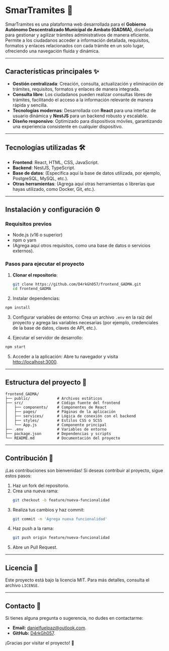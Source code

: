 # SmarTramites 🚀

SmarTramites es una plataforma web desarrollada para el **Gobierno Autónomo Descentralizado Municipal de Ambato (GADMA)**, diseñada para gestionar y agilizar trámites administrativos de manera eficiente. Permite a los ciudadanos acceder a información detallada, requisitos, formatos y enlaces relacionados con cada trámite en un solo lugar, ofreciendo una navegación fluida y dinámica.

---

## Características principales ✨

- **Gestión centralizada**: Creación, consulta, actualización y eliminación de trámites, requisitos, formatos y enlaces de manera integrada.
- **Consulta libre**: Los ciudadanos pueden realizar consultas libres de trámites, facilitando el acceso a la información relevante de manera rápida y sencilla.
- **Tecnologías modernas**: Desarrollada con **React** para una interfaz de usuario dinámica y **NestJS** para un backend robusto y escalable.
- **Diseño responsivo**: Optimizado para dispositivos móviles, garantizando una experiencia consistente en cualquier dispositivo.

---

## Tecnologías utilizadas 🛠️

- **Frontend**: React, HTML, CSS, JavaScript.
- **Backend**: NestJS, TypeScript.
- **Base de datos**: (Especifica aquí la base de datos utilizada, por ejemplo, PostgreSQL, MySQL, etc.).
- **Otras herramientas**: (Agrega aquí otras herramientas o librerías que hayas utilizado, como Docker, Git, etc.).

---

## Instalación y configuración ⚙️

### Requisitos previos
- Node.js (v16 o superior)
- npm o yarn
- (Agrega aquí otros requisitos, como una base de datos o servicios externos).

### Pasos para ejecutar el proyecto

1. **Clonar el repositorio**:
   ```bash
   git clone https://github.com/D4rkGh057/frontend_GADMA.git
   cd frontend_GADMA
2. Instalar dependencias:

```bash
npm install
```

3. Configurar variables de entorno:
Crea un archivo `.env` en la raíz del proyecto y agrega las variables necesarias (por ejemplo, credenciales de la base de datos, claves de API, etc.).

4. Ejecutar el servidor de desarrollo:

```bash
npm start
```

5. Acceder a la aplicación:
Abre tu navegador y visita [http://localhost:3000](http://localhost:3000).

---

## Estructura del proyecto 📂

```plaintext
frontend_GADMA/
├── public/            # Archivos estáticos
├── src/               # Código fuente del frontend
│   ├── components/    # Componentes de React
│   ├── pages/         # Páginas de la aplicación
│   ├── services/      # Lógica de conexión con el backend
│   ├── styles/        # Estilos CSS o SCSS
│   └── App.js         # Componente principal
├── .env               # Variables de entorno
├── package.json       # Dependencias y scripts
└── README.md          # Documentación del proyecto
```

---

## Contribución 🤝
¡Las contribuciones son bienvenidas! Si deseas contribuir al proyecto, sigue estos pasos:

1. Haz un fork del repositorio.
2. Crea una nueva rama:
   ```bash
   git checkout -b feature/nueva-funcionalidad
   ```
3. Realiza tus cambios y haz commit:
   ```bash
   git commit -m 'Agrega nueva funcionalidad'
   ```
4. Haz push a la rama:
   ```bash
   git push origin feature/nueva-funcionalidad
   ```
5. Abre un Pull Request.

---

## Licencia 📄
Este proyecto está bajo la licencia MIT. Para más detalles, consulta el archivo `LICENSE`.

---

## Contacto 📧
Si tienes alguna pregunta o sugerencia, no dudes en contactarme:

- **Email:** [danielfuelpaz@outlook.com](danielfuelpaz@outlook.com).
- **GitHub:** [D4rkGh057](https://github.com/D4rkGh057).

¡Gracias por visitar el proyecto! 🚀
